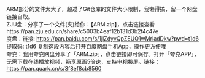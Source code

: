 ARM部分的文件太大了，超过了Git仓库的文件大小限制，我懒得搞，留一个网盘链接自取。  
ZJU盘：分享了一个文件(夹)给你：【ARM.zip】，点击链接查看https://pan.zju.edu.cn/share/c5003b4eaf12b131d3b2f4c47e  
度盘：链接: https://pan.baidu.com/s/1jlZdyvQpZEUQ1wMrIadDkw?pwd=t1d6 提取码: t1d6 复制这段内容后打开百度网盘手机App，操作更方便哦  
夸克：我用夸克网盘分享了「ARM.zip」，点击链接即可保存。打开「夸克APP」，无需下载在线播放视频，畅享原画5倍速，支持电视投屏。链接：https://pan.quark.cn/s/3f8ef8cb8560
